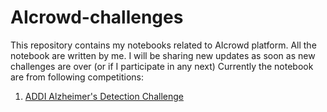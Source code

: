 # AIcrowd-challenges
This repository contains my notebooks related to AIcrowd platform. All the notebook are written by me. I will be sharing new updates as soon as new challenges are over (or if I participate in any next)
Currently the notebook are from following competitions:
1. [ADDI Alzheimer's Detection Challenge](https://www.aicrowd.com/challenges/addi-alzheimers-detection-challenge/notebooks)

